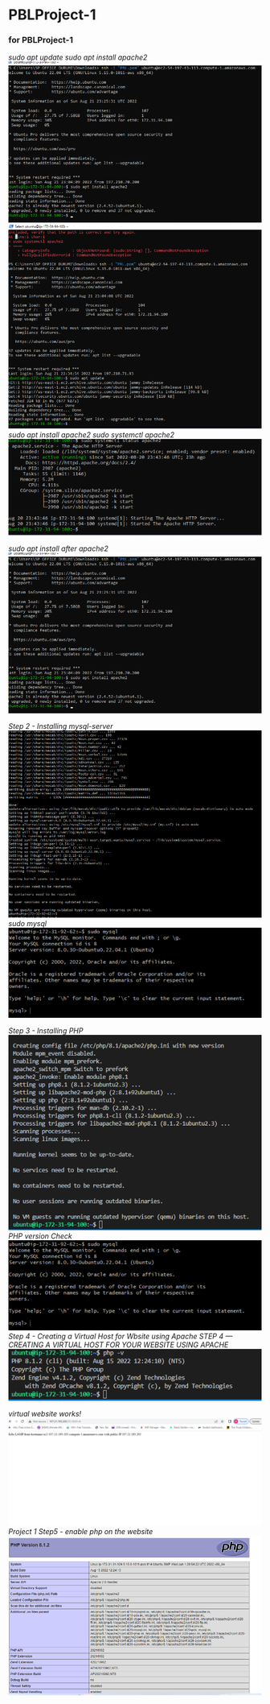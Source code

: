 # PBLProject-1
### for PBLProject-1

*sudo apt update*
*sudo apt install apache2*
![sudo apt install apache2](./images/sudo%20apt%20install%20apache2.png)
![sudo apt update](./images/sudo%20apt%20update.png)
*sudo apt install apache2*
*sudo systemctl apache2*
![sudo systemctl status apache2](./images/sudo%20systemctl%20status%20apaches2.png)

*sudo apt install after apache2*
![sudo apt update after apache2](./images/sudo%20apt%20install%20apache2.png)

*Step 2 - Installing mysql-server*
![sudo apt install mysql-server](./images/sudo%20apt%20install%20mysql-server.png)
*sudo mysql*
![sudo mysql](./images/sudo%20mysql.png)

*Step 3 - Installing PHP*
![sudo apt install php libapache2-mod-php php-mysql](./images/sudo%20apt%20install%20php%20libapache2-mod-php%20php-mysql.png)
*PHP version Check*
![php -v](./images/sudo%20mysql.png)
*Step 4 - Creating a Virtual Host for  Wbsite using Apache*
*STEP 4 — CREATING A VIRTUAL HOST FOR YOUR WEBSITE USING APACHE*
![project 1 step 4](./images/php-v.png)

*virtual website works!*
![virtual landing page](./images/virtual%20host%20display.png)
 *Project 1 Step5 - enable php on the website*
 ![sudo vim /etc/apache2/mods-enabled/dir.conf](./images/php%20page.png) 
